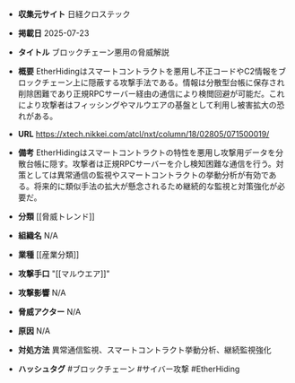 - **収集元サイト**
日経クロステック

- **掲載日**
2025-07-23

- **タイトル**
ブロックチェーン悪用の脅威解説

- **概要**
EtherHidingはスマートコントラクトを悪用し不正コードやC2情報をブロックチェーン上に隠蔽する攻撃手法である。情報は分散型台帳に保存され削除困難であり正規RPCサーバー経由の通信により検閲回避が可能だ。これにより攻撃者はフィッシングやマルウエアの基盤として利用し被害拡大の恐れがある。

- **URL**
https://xtech.nikkei.com/atcl/nxt/column/18/02805/071500019/

- **備考**
EtherHidingはスマートコントラクトの特性を悪用し攻撃用データを分散台帳に隠す。攻撃者は正規RPCサーバーを介し検知困難な通信を行う。対策としては異常通信の監視やスマートコントラクトの挙動分析が有効である。将来的に類似手法の拡大が懸念されるため継続的な監視と対策強化が必要だ。

- **分類**
[[脅威トレンド]]

- **組織名**
N/A

- **業種**
[[産業分類]]

- **攻撃手口**
"[[マルウエア]]"

- **攻撃影響**
N/A

- **脅威アクター**
N/A

- **原因**
N/A

- **対処方法**
異常通信監視、スマートコントラクト挙動分析、継続監視強化

- **ハッシュタグ**
#ブロックチェーン #サイバー攻撃 #EtherHiding
